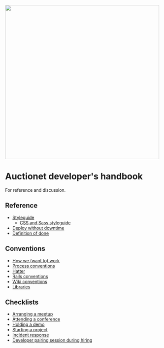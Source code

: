 <img src="https://assets.auctionet.com/assets/public/logo_on_light_background.png" width="500">

# Auctionet developer's handbook

For reference and discussion.

## Reference

* [Styleguide](/styleguide)
  * [CSS and Sass styleguide](/styleguide/css)
* [Deploy without downtime](/deploy_without_downtime)
* [Definition of done](/definition_of_done)

## Conventions

* [How we (want to) work](/how_we_work)
* [Process conventions](/process)
* [Hatter](/hatter)
* [Rails conventions](/rails_conventions)
* [Wiki conventions](/wiki)
* [Libraries](/libs)

## Checklists

* [Arranging a meetup](/arranging_a_meetup)
* [Attending a conference](/attending_a_conference)
* [Holding a demo](/holding_a_demo)
* [Starting a project](/starting_a_project)
* [Incident response](/incidents)
* [Developer pairing session during hiring](/interview)

